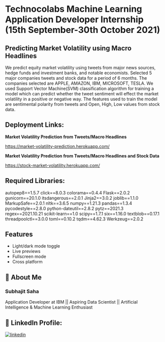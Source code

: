 # Technocolabs Machine Learning Application Developer Internship (15th September-30th October 2021)
## Predicting Market Volatility using Macro Headlines

We predict equity market volatility using tweets from major news sources, hedge funds and investment banks, and notable economists. Selected 5 major companies tweets and stock data for a period of 6 months. The companies selected are APPLE, AMAZON, IBM, MICROSOFT, TESLA. We used Support Vector Machine(SVM) classification algorithm for training a model which can predict whether the tweet sentiment will effect the market volatility in a positive or negative way. The features used to train the model are sentimental polarity from tweets and Open, High, Low values from stock data.

## Deployment Links:

**Market Volatility Prediction from Tweets/Macro Headlines**

https://market-volatility-prediction.herokuapp.com/

**Market Volatility Prediction from Tweets/Macro Headlines and Stock Data**

https://stock-market-volatility.herokuapp.com/

  
## Required Libraries:

autopep8==1.5.7
click==8.0.3
colorama==0.4.4
Flask==2.0.2
gunicorn==20.1.0
itsdangerous==2.0.1
Jinja2==3.0.2
joblib==1.1.0
MarkupSafe==2.0.1
nltk==3.6.5
numpy==1.21.3
pandas==1.3.4
pycodestyle==2.8.0
python-dateutil==2.8.2
pytz==2021.3
regex==2021.10.21
scikit-learn==1.0
scipy==1.7.1
six==1.16.0
textblob==0.17.1
threadpoolctl==3.0.0
toml==0.10.2
tqdm==4.62.3
Werkzeug==2.0.2

  
## Features

- Light/dark mode toggle
- Live previews
- Fullscreen mode
- Cross platform

  
## 🚀 About Me
### Subhajit Saha
Application Developer at IBM || Aspiring Data Scientist || Artificial Intelligence & Machine Learning Enthusiast

  
## 🔗 LinkedIn Profile:

[![linkedin](https://img.shields.io/badge/linkedin-0A66C2?style=for-the-badge&logo=linkedin&logoColor=white)](https://www.linkedin.com/in/subhajitsaha1903/)


  
